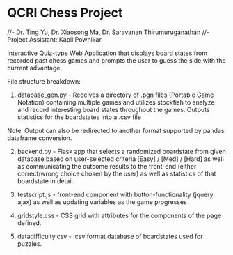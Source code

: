 # QCRI Chess Project
//- Dr. Ting Yu, Dr. Xiaosong Ma, Dr. Saravanan Thirumuruganathan
//- Project Assistant: Kapil Pownikar

Interactive Quiz-type Web Application that displays board states from recorded past chess games and prompts the user to guess the side with the current advantage.

File structure breakdown:

1. database_gen.py - Receives a directory of .pgn files (Portable Game Notation) containing multiple games and utilizes stockfish to analyze and record interesting board states throughout the games. Outputs statistics for the boardstates into a .csv file 

  Note: Output can also be redirected to another format supported by pandas dataframe conversion.

2. backend.py - Flask app that selects a randomized boardstate from given database based on user-selected criteria [Easy] / [Med] / [Hard] as well as communicating the outcome results to the front-end (either correct/wrong choice chosen by the user) as well as statistics of that boardstate in detail.

3. testscript.js - front-end component with button-functionality (jquery ajax) as well as updating variables as the game progresses

4. gridstyle.css - CSS grid with attributes for the components of the page defined.

5. datadifficulty.csv - .csv format database of boardstates used for puzzles.
